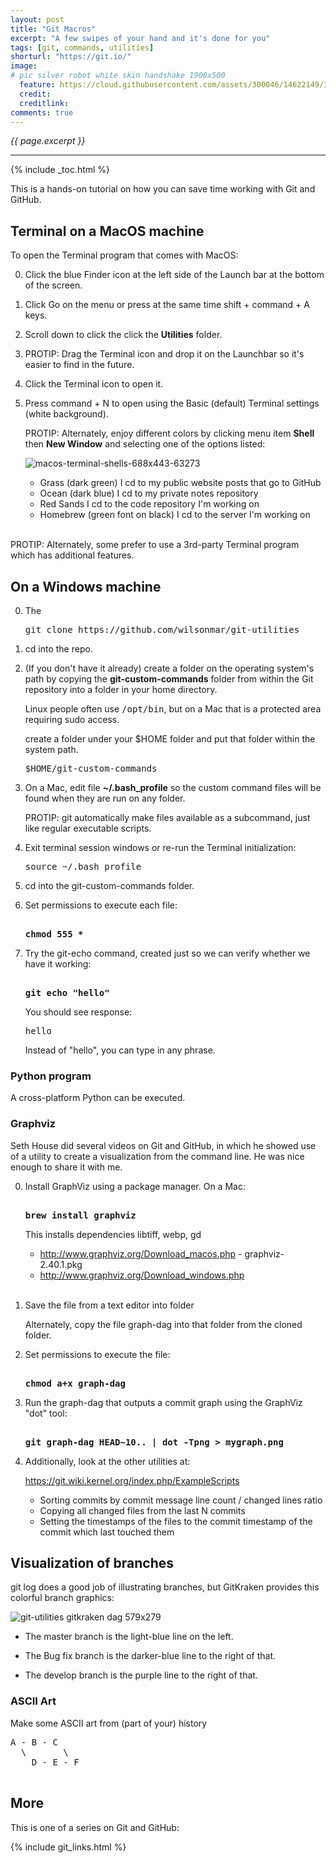 ```yaml
---
layout: post
title: "Git Macros"
excerpt: "A few swipes of your hand and it's done for you"
tags: [git, commands, utilities]
shorturl: "https://git.io/"
image:
# pic silver robot white skin handshake 1900x500
  feature: https://cloud.githubusercontent.com/assets/300046/14622149/306629f0-0585-11e6-961a-dc8f60dadbf6.jpg
  credit: 
  creditlink: 
comments: true
---
```

<i>{{ page.excerpt }}</i>
<hr />

{% include _toc.html %}

This is a hands-on tutorial on how you can save time working with Git and GitHub.

## Terminal on a MacOS machine

To open the Terminal program that comes with MacOS:

0. Click the blue Finder icon at the left side of the Launch bar at the bottom of the screen.
0. Click Go on the menu or press at the same time shift + command + A keys.
0. Scroll down to click the click the <strong>Utilities</strong> folder.

0. PROTIP: Drag the Terminal icon and drop it on the Launchbar so it's easier to find in the future.

0. Click the Terminal icon to open it.

0. Press command + N to open using the Basic (default) Terminal settings (white background).

   PROTIP: Alternately, enjoy different colors by clicking menu item <strong>Shell</strong> then <strong>New Window</strong> and selecting one of the options listed:

   ![macos-terminal-shells-688x443-63273](https://user-images.githubusercontent.com/300046/31025658-992d58f2-a500-11e7-82a5-878017f8f48f.jpg)

   * Grass (dark green) I cd to my public website posts that go to GitHub
   * Ocean (dark blue)  I cd to my private notes repository
   * Red Sands I cd to the code repository I'm working on
   * Homebrew (green font on black) I cd to the server I'm working on
   <br /><br />


PROTIP: Alternately, some prefer to use a 3rd-party Terminal program which has additional features.




## On a Windows machine



0. The 

   <pre>
   git clone https://github.com/wilsonmar/git-utilities
   </pre>

0. cd into the repo.

0. (If you don't have it already) create a folder on the operating system's path
   by copying the <strong>git-custom-commands</strong> folder from within the Git repository
   into a folder in your home directory.

   Linux people often use <tt>/opt/bin</tt>, but on a Mac that is a protected area requiring sudo access.

   create a folder under your $HOME folder and put that folder within the system path.

   <pre>
   $HOME/git-custom-commands
   </pre>

0. On a Mac, edit file <strong>~/.bash_profile</strong> so 
   the custom command files will be found when they are run on any folder.

   PROTIP: git automatically make files available as a subcommand, just like regular executable scripts.

0. Exit terminal session windows or re-run the Terminal initialization:

   <pre>
   source ~/.bash_profile
   </pre>

0. cd into the git-custom-commands folder.

0. Set permissions to execute each file:

   <pre><strong>
   chmod 555 *
   </strong></pre>

0. Try the git-echo command, created just so we can verify whether we have it working:

   <pre><strong>
   git echo "hello"
   </strong></pre>

   You should see response:

   <pre>
   hello
   </pre>

   Instead of "hello", you can type in any phrase.


### Python program

A cross-platform Python can be executed.


### Graphviz

Seth House did several videos on Git and GitHub, in which he showed use of a utility to create a visualization
from the command line. He was nice enough to share it with me.

0. Install GraphViz using a package manager. On a Mac:

   <pre><strong>
   brew install graphviz
   </strong></pre>

   This installs dependencies libtiff, webp, gd

   * http://www.graphviz.org/Download_macos.php - graphviz-2.40.1.pkg
   * http://www.graphviz.org/Download_windows.php
   <br /><br />

0. Save the file from a text editor into folder 

   Alternately, copy the file graph-dag into that folder from the cloned folder.

0. Set permissions to execute the file:

   <pre><strong>
   chmod a+x graph-dag
   </strong></pre>

0. Run the graph-dag that outputs a commit graph using the GraphViz "dot" tool:

   <pre><strong>
   git graph-dag HEAD~10.. | dot -Tpng > mygraph.png
   </strong></pre>

0. Additionally, look at the other utilities at:

   https://git.wiki.kernel.org/index.php/ExampleScripts

   * Sorting commits by commit message line count / changed lines ratio
   * Copying all changed files from the last N commits
   * Setting the timestamps of the files to the commit timestamp of the commit which last touched them


<a id="Viz"></a>

## Visualization of branches

git log does a good job of illustrating branches,
but GitKraken provides this colorful branch graphics:

![git-utilities gitkraken dag 579x279](https://cloud.githubusercontent.com/assets/300046/25506378/46065ecc-2b74-11e7-9a89-dd68be4832a3.png)

   * The master branch is the light-blue line on the left.

   * The Bug fix branch is the darker-blue line to the right of that.

   * The develop branch is the purple line to the right of that.


### ASCII Art

Make some ASCII art from (part of your) history

   <pre>
A - B - C
  \       \
    D - E - F
   </pre>


## More #

This is one of a series on Git and GitHub:

{% include git_links.html %}
